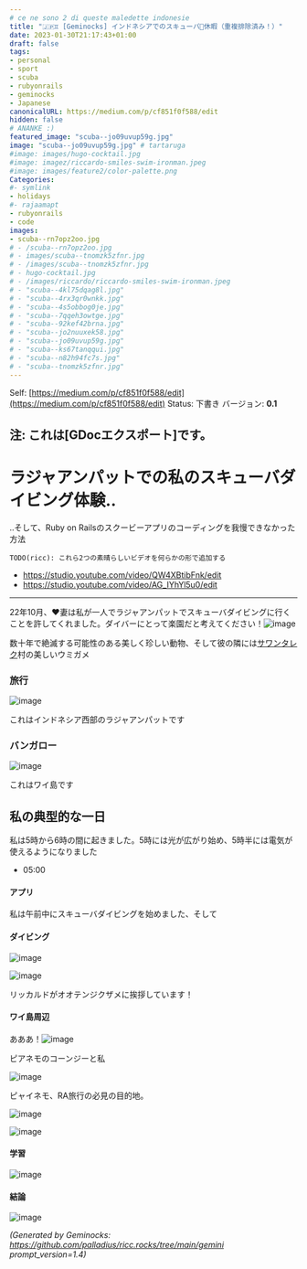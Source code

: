 ```yaml
---
# ce ne sono 2 di queste maledette indonesie
title: "🇯🇵♊ [Geminocks] インドネシアでのスキューバ🤿休暇（重複排除済み！）"
date: 2023-01-30T21:17:43+01:00
draft: false
tags:
- personal
- sport
- scuba
- rubyonrails
- geminocks
- Japanese
canonicalURL: https://medium.com/p/cf851f0f588/edit
hidden: false
# ANANKE :)
featured_image: "scuba--jo09uvup59g.jpg"
image: "scuba--jo09uvup59g.jpg" # tartaruga
#image: images/hugo-cocktail.jpg
#image: imagez/riccardo-smiles-swim-ironman.jpeg
#image: images/feature2/color-palette.png
Categories:
#- symlink
- holidays
#- rajaamapt
- rubyonrails
- code
images:
- scuba--rn7opz2oo.jpg
# - /scuba--rn7opz2oo.jpg
# - images/scuba--tnomzk5zfnr.jpg
# - /images/scuba--tnomzk5zfnr.jpg
# - hugo-cocktail.jpg
# - /images/riccardo/riccardo-smiles-swim-ironman.jpeg
# - "scuba--4kl75dqag8l.jpg"
# - "scuba--4rx3qr0wnkk.jpg"
# - "scuba--4s5obbog0je.jpg"
# - "scuba--7qqeh3owtge.jpg"
# - "scuba--92kef42brna.jpg"
# - "scuba--jo2nuuxek58.jpg"
# - "scuba--jo09uvup59g.jpg"
# - "scuba--ks67tanqqui.jpg"
# - "scuba--n82h94fc7s.jpg"
# - "scuba--tnomzk5zfnr.jpg"
---
```

Self: [https://medium.com/p/cf851f0f588/edit](https://medium.com/p/cf851f0f588/edit)
Status: 下書き
バージョン: **0.1**

注: これは[GDocエクスポート]です。
---

<!--
{{with .Resources.GetMatch "scuba--rn7opz2oo.jpg"}}
  <img src="{{ .RelPermalink }}" width="{{ .Width }}" height="{{ .Height }}">
{{end}}
-->




# ラジャアンパットでの私のスキューバダイビング体験..

..そして、Ruby on Railsのスクービーアプリのコーディングを我慢できなかった方法


`TODO(ricc): これら2つの素晴らしいビデオを何らかの形で追加する`

* https://studio.youtube.com/video/QW4XBtibFnk/edit
* https://studio.youtube.com/video/AG_IYhYl5u0/edit

---

22年10月、❤️妻は私が一人でラジャアンパットでスキューバダイビングに行くことを許してくれました。ダイバーにとって楽園だと考えてください！![image](scuba--jo09uvup59g.jpg)

数十年で絶滅する可能性のある美しく珍しい動物、そして彼の隣には[サワンタレク](https://www.google.com/maps/place/Sauwandarek+Village/@-0.5858766,130.6122214,13.42z/data=!4m13!1m7!3m6!1s0x2d5c3eaaccb47097:0x7851bd844c4cdf44!2sIsole+Raja+Ampat!3b1!8m2!3d-1.0320468!4d130.5052176!3m4!1s0x0:0xf11684dad6130be3!8m2!3d-0.5903592!4d130.6023098)村の美しいウミガメ

### 旅行

![image](scuba--rn7opz2oo.jpg)


これはインドネシア西部のラジャアンパットです

### バンガロー

![image](scuba--tnomzk5zfnr.jpg)

これはワイ島です

## 私の典型的な一日

私は5時から6時の間に起きました。5時には光が広がり始め、5時半には電気が使えるようになりました

-  05:00

#### アプリ

私は午前中にスキューバダイビングを始めました、そして

#### ダイビング

![image](scuba--4rx3qr0wnkk.jpg)

![image](scuba--4kl75dqag8l.jpg)

リッカルドがオオテンジクザメに挨拶しています！

#### ワイ島周辺

あああ！![image](scuba--7qqeh3owtge.jpg)

ピアネモのコーンジーと私

![image](scuba--92kef42brna.jpg)

ピャイネモ、RA旅行の必見の目的地。

![image](scuba--4s5obbog0je.jpg)

![image](scuba--ks67tanqqui.jpg)

#### 学習

![image](scuba--jo2nuuxek58.jpg)

#### 結論

![image](scuba--n82h94fc7s.jpg)


*(Generated by Geminocks: https://github.com/palladius/ricc.rocks/tree/main/gemini prompt_version=1.4)*